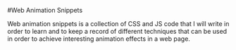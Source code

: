 #Web Animation Snippets

Web animation snippets is a collection of CSS and JS code that I will write in order to learn and to keep a record of different techniques that can be used in order to achieve interesting animation effects in a web page.
